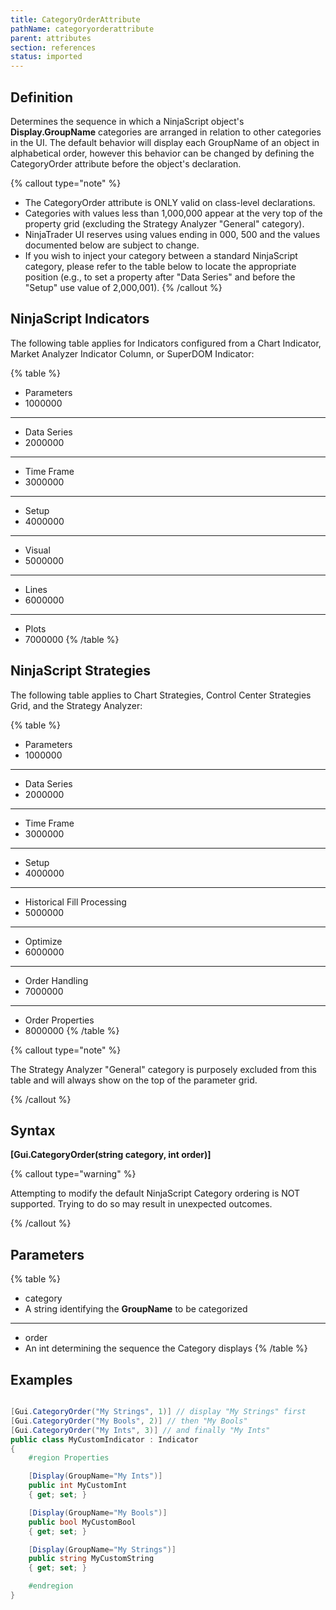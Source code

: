 ```yaml
---
title: CategoryOrderAttribute
pathName: categoryorderattribute
parent: attributes
section: references
status: imported
---
```


## Definition

Determines the sequence in which a NinjaScript object's **Display.GroupName** categories are arranged in relation to other categories in the UI. The default behavior will display each GroupName of an object in alphabetical order, however this behavior can be changed by defining the CategoryOrder attribute before the object's declaration.

{% callout type="note" %}

* The CategoryOrder attribute is ONLY valid on class-level declarations.
* Categories with values less than 1,000,000 appear at the very top of the property grid (excluding the Strategy Analyzer "General" category).
* NinjaTrader UI reserves using values ending in 000, 500 and the values documented below are subject to change.
* If you wish to inject your category between a standard NinjaScript category, please refer to the table below to locate the appropriate position (e.g., to set a property after "Data Series" and before the "Setup" use value of 2,000,001).
{% /callout %}

## NinjaScript Indicators

The following table applies for Indicators configured from a Chart Indicator, Market Analyzer Indicator Column, or SuperDOM Indicator:

{% table %}

* Parameters
* 1000000

---

* Data Series
* 2000000

---

* Time Frame
* 3000000

---

* Setup
* 4000000

---

* Visual
* 5000000

---

* Lines
* 6000000

---

* Plots
* 7000000
{% /table %}

## NinjaScript Strategies

The following table applies to Chart Strategies, Control Center Strategies Grid, and the Strategy Analyzer:

{% table %}

* Parameters
* 1000000

---

* Data Series
* 2000000

---

* Time Frame
* 3000000

---

* Setup
* 4000000

---

* Historical Fill Processing
* 5000000

---

* Optimize
* 6000000

---

* Order Handling
* 7000000

---

* Order Properties
* 8000000
{% /table %}

{% callout type="note" %}

The Strategy Analyzer "General" category is purposely excluded from this table and will always show on the top of the parameter grid.

{% /callout %}

## Syntax

**[Gui.CategoryOrder(string category, int order)]**

{% callout type="warning" %}

Attempting to modify the default NinjaScript Category ordering is NOT supported. Trying to do so may result in unexpected outcomes.

{% /callout %}

## Parameters

{% table %}

* category
* A string identifying the **GroupName** to be categorized

---

* order
* An int determining the sequence the Category displays
{% /table %}

## Examples

```csharp

[Gui.CategoryOrder("My Strings", 1)] // display "My Strings" first
[Gui.CategoryOrder("My Bools", 2)] // then "My Bools"
[Gui.CategoryOrder("My Ints", 3)] // and finally "My Ints"
public class MyCustomIndicator : Indicator
{
    #region Properties

    [Display(GroupName="My Ints")]
    public int MyCustomInt
    { get; set; }

    [Display(GroupName="My Bools")]
    public bool MyCustomBool
    { get; set; }

    [Display(GroupName="My Strings")]
    public string MyCustomString
    { get; set; }

    #endregion
}
```
